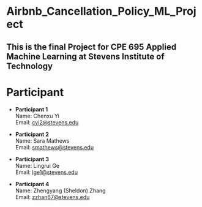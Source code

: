 # Airbnb_Cancellation_Policy_ML_Project
## This is the final Project for CPE 695 Applied Machine Learning at Stevens Institute of Technology 

# Participant 

- **Participant 1**  <br>
   Name: Chenxu Yi <br>
   Email: cyi2@stevens.edu
   
- **Participant 2** <br>
   Name: Sara Mathews <br> 
   Email: smathews@stevens.edu
   
- **Participant 3** <br>
   Name: Lingrui Ge <br> 
   Email: lge1@stevens.edu

- **Participant 4** <br>
   Name: Zhengyang (Sheldon) Zhang <br> 
   Email: zzhan67@stevens.edu
